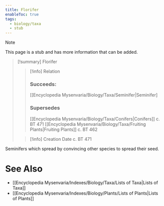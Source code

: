 ```yaml
---
title: Florifer
enableToc: true
tags:
  - biology/taxa
  - stub
---
```


> [!note]
> This page is a stub and has more information that can be added.

> [!summary] Florifer
> > [!info] Relation
> > ### Succeeds:
> > [[Encyclopedia Mysenvaria/Biology/Taxa/Seminifer|Seminifer]
> > ### Supersedes 
> > [[Encyclopedia Mysenvaria/Biology/Taxa/Conifers|Conifers]] c. BT 471
> > [[Encyclopedia Mysenvaria/Biology/Taxa/Fruiting Plants|Fruiting Plants]] c. BT 462
>
> > [!info] Creation Date
> > c. BT 471

Seminifers which spread by convincing other species to spread their seed.

# See Also
- [[Encyclopedia Mysenvaria/Indexes/Biology/Taxa/Lists of Taxa|Lists of Taxa]]
- [[Encyclopedia Mysenvaria/Indexes/Biology/Plants/Lists of Plants|Lists of Plants]]

